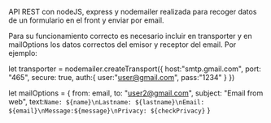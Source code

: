 API REST con nodeJS, express y nodemailer realizada para recoger datos de un formulario en el front y enviar por email.

Para su funcionamiento correcto es necesario incluir en transporter y en mailOptions los datos correctos del emisor y receptor del email. Por ejemplo:

let transporter = nodemailer.createTransport({
        host:"smtp.gmail.com",
        port: "465",
        secure: true,
        auth:{
            user:"user@gmail.com",
            pass:"1234"
        }
})

let mailOptions = {
        from: email,
        to: "user2@gmail.com",
        subject: "Email from web",
        text:`Name: ${name}\nLastname: ${lastname}\nEmail: ${email}\nMessage:${message}\nPrivacy: ${checkPrivacy}`
    }

